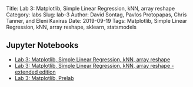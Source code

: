 Title: Lab 3: Matplotlib, Simple Linear Regression, kNN, array reshape
Category: labs
Slug: lab-3
Author: David Sontag, Pavlos Protopapas, Chris Tanner, and Eleni Kaxiras
Date: 2019-09-19
Tags:  Matplotlib, Simple Linear Regression, kNN, array reshape, sklearn, statsmodels

## Jupyter Notebooks

- [Lab 3: Matplotlib, Simple Linear Regression, kNN, array reshape]({static}notebook/cs109a_lab3_kNN_SLR_matplot.ipynb)
- [Lab 3: Matplotlib, Simple Linear Regression, kNN, array reshape - extended edition]({static}notebook/cs109a_lab3_extended.ipynb)
- [Lab 3: Matplotlib, Prelab]({static}notebook/cs109a_lab3_prelab.ipynb)

